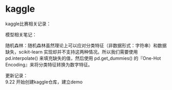 # kaggle
kaggle比赛相关记录：<br/>

模型相关笔记：<br/>

随机森林：随机森林虽然理论上可以应对分类特征（非数据形式：字符串）和数据缺失，scikit-learn 实现却并不支持这两种情况。所以我们需要使用 pd.interpolate() 来填充缺失的值，然后使用 pd.get_dummies() 的『One-Hot Encoding』来将分类特征转换为数字特征。<br/>



更新记录：<br/>
9.22 开始创建kaggle仓库，建立demo<br/>
